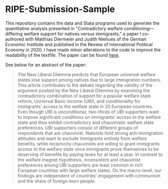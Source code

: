 # RIPE-Submission-Sample
This repository contains the data and Stata programs used to generate the quantitative analysis presented in "Contradictory welfare conditioning—differing welfare support for natives versus immigrants," a paper I co-authored with Matthias Diermeier and Judith Niehues of the German Economic Institute and published in the Review of International Political Economy in 2020. I have made minor alterations to the code to improve the readability of the textfile. The paper can be found [here](https://www.tandfonline.com/doi/figure/10.1080/09692290.2020.1780294?scroll=top&needAccess=true).

See below for an abstract of the paper:
> The New Liberal Dilemma predicts that European universal welfare states lose support among natives due to large immigration numbers. This article contributes to the debate regarding the validity of the argument posited by the New Liberal Dilemma by examining the contradictory combination of support for a popular welfare state reform, Universal Basic Income (UBI), and conditionality for immigrants’ access to the welfare state in 20 European countries. Even though UBI is unconditional, two-thirds of UBI supporters want to impose significant conditions on immigrants’ access to the welfare state and thus exhibit contradictory and chauvinistic welfare state preferences. UBI supporters consist of different groups of respondents that are chauvinist. Nativists hold strong anti-immigration attitudes and want to exclude immigrants entirely from welfare benefits, while reciprocity chauvinists are willing to grant immigrants access to the welfare state once immigrants prove themselves to be deserving of benefits by paying taxes for at least a year. In contrast to the welfare magnet hypothesis, inconsistent and chauvinist preferences among UBI supporters are least common in rich European countries with large welfare states. On the macro-level, our findings are independent of countries’ engagement with communism and the share of foreign-born people.
